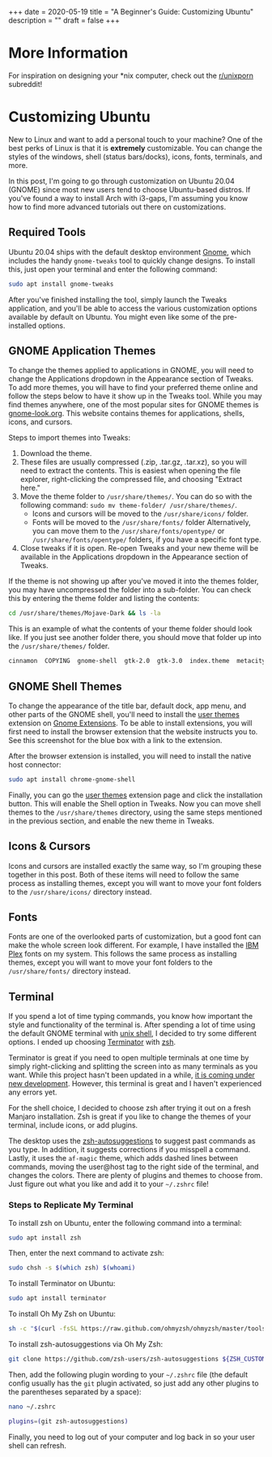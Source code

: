 +++
date = 2020-05-19
title = "A Beginner's Guide: Customizing Ubuntu"
description = ""
draft = false
+++

# More Information

For inspiration on designing your \*nix computer, check out the
[r/unixporn](https://libredd.it/r/unixporn) subreddit!

# Customizing Ubuntu

New to Linux and want to add a personal touch to your machine? One of the best
perks of Linux is that it is **extremely** customizable. You can change the
styles of the windows, shell (status bars/docks), icons, fonts, terminals, and
more.

In this post, I'm going to go through customization on Ubuntu 20.04 (GNOME)
since most new users tend to choose Ubuntu-based distros. If you've found a way
to install Arch with i3-gaps, I'm assuming you know how to find more advanced
tutorials out there on customizations.

## Required Tools

Ubuntu 20.04 ships with the default desktop environment
[Gnome](https://www.gnome.org/), which includes the handy `gnome-tweaks` tool to
quickly change designs. To install this, just open your terminal and enter the
following command:

```sh
sudo apt install gnome-tweaks
```

After you've finished installing the tool, simply launch the Tweaks application,
and you'll be able to access the various customization options available by
default on Ubuntu. You might even like some of the pre-installed options.

## GNOME Application Themes

To change the themes applied to applications in GNOME, you will need to change
the Applications dropdown in the Appearance section of Tweaks. To add more
themes, you will have to find your preferred theme online and follow the steps
below to have it show up in the Tweaks tool. While you may find themes anywhere,
one of the most popular sites for GNOME themes is
[gnome-look.org](https://www.gnome-look.org/). This website contains themes for
applications, shells, icons, and cursors.

Steps to import themes into Tweaks:

1. Download the theme.
2. These files are usually compressed (.zip, .tar.gz, .tar.xz), so you will need
   to extract the contents. This is easiest when opening the file explorer,
   right-clicking the compressed file, and choosing "Extract here."
3. Move the theme folder to `/usr/share/themes/`. You can do so with the
   following command: `sudo mv theme-folder/ /usr/share/themes/`.
    - Icons and cursors will be moved to the `/usr/share/icons/` folder.
    - Fonts will be moved to the `/usr/share/fonts/` folder Alternatively, you
      can move them to the `/usr/share/fonts/opentype/` or
      `/usr/share/fonts/opentype/` folders, if you have a specific font type.
4. Close tweaks if it is open. Re-open Tweaks and your new theme will be
   available in the Applications dropdown in the Appearance section of Tweaks.

If the theme is not showing up after you've moved it into the themes folder, you
may have uncompressed the folder into a sub-folder. You can check this by
entering the theme folder and listing the contents:

```sh
cd /usr/share/themes/Mojave-Dark && ls -la
```

This is an example of what the contents of your theme folder should look like.
If you just see another folder there, you should move that folder up into the
`/usr/share/themes/` folder.

```sh
cinnamon  COPYING  gnome-shell  gtk-2.0  gtk-3.0  index.theme  metacity-1  plank  xfwm4
```

## GNOME Shell Themes

To change the appearance of the title bar, default dock, app menu, and other
parts of the GNOME shell, you'll need to install the [user
themes](https://extensions.gnome.org/extension/19/user-themes/) extension on
[Gnome Extensions](https://extensions.gnome.org/). To be able to install
extensions, you will first need to install the browser extension that the
website instructs you to. See this screenshot for the blue box with a link to
the extension.

After the browser extension is installed, you will need to install the native
host connector:

```sh
sudo apt install chrome-gnome-shell
```

Finally, you can go the [user
themes](https://extensions.gnome.org/extension/19/user-themes/) extension page
and click the installation button. This will enable the Shell option in Tweaks.
Now you can move shell themes to the `/usr/share/themes` directory, using the
same steps mentioned in the previous section, and enable the new theme in
Tweaks.

## Icons & Cursors

Icons and cursors are installed exactly the same way, so I'm grouping these
together in this post. Both of these items will need to follow the same process
as installing themes, except you will want to move your font folders to the
`/usr/share/icons/` directory instead.

## Fonts

Fonts are one of the overlooked parts of customization, but a good font can make
the whole screen look different. For example, I have installed the [IBM
Plex](https://github.com/IBM/plex/releases) fonts on my system. This follows the
same process as installing themes, except you will want to move your font
folders to the `/usr/share/fonts/` directory instead.

## Terminal

If you spend a lot of time typing commands, you know how important the style and
functionality of the terminal is. After spending a lot of time using the default
GNOME terminal with [unix
shell](<https://en.wikipedia.org/wiki/Bash_(Unix_shell)>), I decided to try some
different options. I ended up choosing
[Terminator](https://terminator-gtk3.readthedocs.io/en/latest/) with
[zsh](https://en.wikipedia.org/wiki/Z_shell).

Terminator is great if you need to open multiple terminals at one time by simply
right-clicking and splitting the screen into as many terminals as you want.
While this project hasn't been updated in a while, [it is coming under new
development](https://github.com/gnome-terminator/terminator/issues/1). However,
this terminal is great and I haven't experienced any errors yet.

For the shell choice, I decided to choose zsh after trying it out on a fresh
Manjaro installation. Zsh is great if you like to change the themes of your
terminal, include icons, or add plugins.

The desktop uses the
[zsh-autosuggestions](https://github.com/zsh-users/zsh-autosuggestions) to
suggest past commands as you type. In addition, it suggests corrections if you
misspell a command. Lastly, it uses the `af-magic` theme, which adds dashed
lines between commands, moving the user@host tag to the right side of the
terminal, and changes the colors. There are plenty of plugins and themes to
choose from. Just figure out what you like and add it to your `~/.zshrc` file!

### Steps to Replicate My Terminal

To install zsh on Ubuntu, enter the following command into a terminal:

```sh
sudo apt install zsh
```

Then, enter the next command to activate zsh:

```sh
sudo chsh -s $(which zsh) $(whoami)
```

To install Terminator on Ubuntu:

```sh
sudo apt install terminator
```

To install Oh My Zsh on Ubuntu:

```sh
sh -c "$(curl -fsSL https://raw.github.com/ohmyzsh/ohmyzsh/master/tools/install.sh)"
```

To install zsh-autosuggestions via Oh My Zsh:

```sh
git clone https://github.com/zsh-users/zsh-autosuggestions ${ZSH_CUSTOM:-~/.oh-my-zsh/custom}/plugins/zsh-autosuggestions
```

Then, add the following plugin wording to your `~/.zshrc` file (the default
config usually has the `git` plugin activated, so just add any other plugins to
the parentheses separated by a space):

```sh
nano ~/.zshrc
```

```sh
plugins=(git zsh-autosuggestions)
```

Finally, you need to log out of your computer and log back in so your user shell
can refresh.
